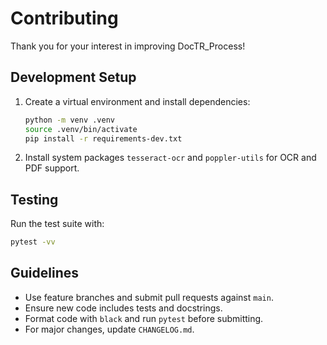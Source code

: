 # Contributing

Thank you for your interest in improving DocTR_Process!

## Development Setup

1. Create a virtual environment and install dependencies:
   ```bash
   python -m venv .venv
   source .venv/bin/activate
   pip install -r requirements-dev.txt
   ```
2. Install system packages `tesseract-ocr` and `poppler-utils` for OCR and PDF support.

## Testing

Run the test suite with:

```bash
pytest -vv
```

## Guidelines

- Use feature branches and submit pull requests against `main`.
- Ensure new code includes tests and docstrings.
- Format code with `black` and run `pytest` before submitting.
- For major changes, update `CHANGELOG.md`.
